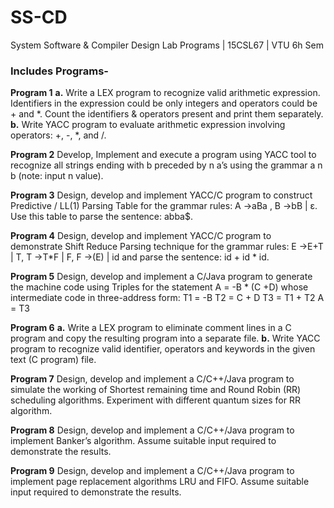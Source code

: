 # SS-CD
System Software &amp; Compiler Design Lab Programs | 15CSL67 | VTU 6h Sem

### Includes Programs-

**Program 1**
**a.** Write a LEX program to recognize valid arithmetic
expression. Identifiers in the expression could be only integers and operators could be + and *. Count the identifiers &amp; operators present and print them separately.
**b.** Write YACC program to evaluate arithmetic expression involving operators: +, -, *, and /.

**Program 2**
Develop, Implement and execute a program using YACC tool
to recognize all strings ending with b preceded by n a’s using
the grammar a n b (note: input n value).

**Program 3**
Design, develop and implement YACC/C program to
construct Predictive / LL(1) Parsing Table for the grammar rules: A →aBa , B →bB | ε. Use this table to parse the sentence: abba$.

**Program 4**
Design, develop and implement YACC/C program to
demonstrate Shift Reduce Parsing technique for the grammar rules: E →E+T | T, T →T*F | F, F →(E) | id and parse the sentence: id + id * id.

**Program 5**
Design, develop and implement a C/Java program to generate
the machine code using Triples for the statement A = -B * (C
+D) whose intermediate code in three-address form: T1 = -B
T2 = C + D T3 = T1 + T2
A = T3

**Program 6**
**a.** Write a LEX program to eliminate comment lines in a C
program and copy the resulting program into a separate file.
**b.** Write YACC program to recognize valid identifier, operators and keywords in the given text (C program) file.

**Program 7**
Design, develop and implement a C/C++/Java program to
simulate the working of Shortest remaining time and Round Robin (RR) scheduling algorithms. Experiment with different quantum sizes for RR algorithm.

**Program 8**
Design, develop and implement a C/C++/Java program to
implement Banker’s algorithm. Assume suitable input required to demonstrate the results.

**Program 9**
Design, develop and implement a C/C++/Java program to
implement page replacement algorithms LRU and FIFO. Assume suitable input required to demonstrate the results.
